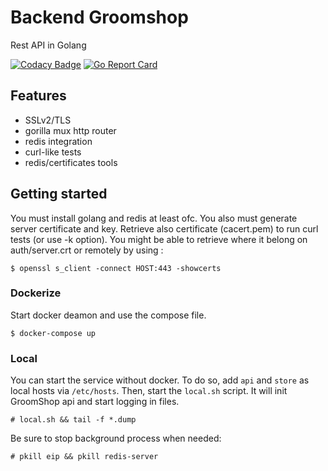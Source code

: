 # Backend Groomshop

Rest API in Golang

[![Codacy Badge](https://api.codacy.com/project/badge/Grade/a1a7593063044011995d27c53372625c)](https://www.codacy.com/app/valkheim/back_eip?utm_source=github.com&amp;utm_medium=referral&amp;utm_content=valkheim/back_eip&amp;utm_campaign=Badge_Grade)
[![Go Report Card](https://goreportcard.com/badge/github.com/valkheim/back_eip)](https://goreportcard.com/report/github.com/valkheim/back_eip)

## Features
* SSLv2/TLS
* gorilla mux http router
* redis integration
* curl-like tests
* redis/certificates tools

## Getting started

You must install golang and redis at least ofc. You also must
generate server certificate and key. Retrieve also certificate (cacert.pem) to
run curl tests (or use -k option). You might be able to retrieve where it
belong on auth/server.crt or remotely by using :
```
$ openssl s_client -connect HOST:443 -showcerts
```

### Dockerize

Start docker deamon and use the compose file.
```
$ docker-compose up
```

### Local

You can start the service without docker.
To do so, add `api` and `store` as local hosts via `/etc/hosts`. Then, start
the `local.sh` script. It will init GroomShop api and start logging in files.
```
# local.sh && tail -f *.dump
```
Be sure to stop background process when needed:
```
# pkill eip && pkill redis-server
```
